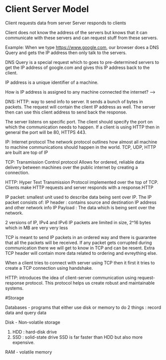 # Client Server Model

Client requests data from server
Server responds to clients

Client does not know the address of the servers but knows that it can communicate with these servers
and can request stuff from these servers.

Example:
When we type https://www.google.com, our browser does a DNS Query and gets the IP address then only talk to the servers.

DNS Query is a special request which to goes to pre-determined servers to get the IP address of google.com and gives this
IP address back to the client.

IP address is a unique identifier of a machine.

How is IP address is assigned to any machine connected the internet?
-->

DNS:
HTTP:
way to send info to server. It sends a bunch of bytes in packets. The request will contain the client IP address as well.
The server then can use this client address to send back the response.

The server listens on specific port. The client should specify the port on which the communication needs to happen.
If a client is using HTTP then in general the port will be 80, HTTPS 443.

IP: Internet protocol
The network protocol outlines how almost all machine to machine communications should happen in the world.
TCP, UDP, HTTP are built are top of IP

TCP: Transmission Control protocol
Allows for ordered, reliable data delivery between machines over the public internet by creating a connection.

HTTP: Hyper Text Transmission Protocol
implemented over the top of TCP. Clients make HTTP requests and server responds with a response.HTTP

IP packet:
smallest unit used to describe data being sent over IP. The IP packet consists of:
IP header : contains source and destination IP address and other network info
IP Payload : The data which is being sent over the network.

2 versions of IP, IPv4 and IPv6
IP packets are limited in size, 2^16 bytes which in MB are very very less

TCP is meant to send IP packets in an ordered way and there is guarantee that all the packets will be received.
If any packet gets corrupted during communication there we will get to know in TCP and can be resent.
Extra TCP header will contain more data related to ordering and evreything else.

When a client tries to connect with server using TCP then it first it tries to create a TCP connection using handshake.

HTTP: introduces the idea of client-server communication using request-response protocol.
This protocol helps us create robust and maintainable systems.

#Storage

Databases - programs that either use disk or memory to do 2 things : record data and query data

Disk - Non-volatile storage
1. HDD : hard-disk drive
2. SSD : solid-state drive
SSD is far faster than HDD but also more expensive.

RAM - volatile memory



